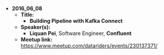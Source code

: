 - **2016_06_08**
  - **Title:**
    - **Building Pipeline with Kafka Connect**
  - **Speaker(s):**
    - **Liquan Pei**, Software Engineer, **Confluent**
  - **Meetup link:**  https://www.meetup.com/datariders/events/230137371/
